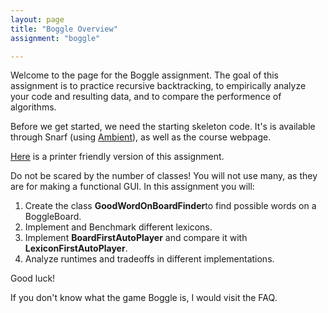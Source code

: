 ```yaml
---
layout: page
title: "Boggle Overview"
assignment: "boggle"

---
```



Welcome to the page for the Boggle assignment. The goal of this assignment is to practice recursive backtracking, to empirically analyze your code and resulting data, and to compare the performence of algorithms.

Before we get started, we need the starting skeleton code. It's is available through Snarf (using [Ambient](https://www.cs.duke.edu/csed/ambient/)), as well as the course webpage.

[Here](/boggle/printer-friendly) is a printer friendly version of this assignment.

Do not be scared by the number of classes! You will not use many, as they are for making a functional GUI. In this assignment you will:

1. Create the class **GoodWordOnBoardFinder**to find possible words on a BoggleBoard.
2. Implement and Benchmark different lexicons. 
3. Implement **BoardFirstAutoPlayer** and compare it with **LexiconFirstAutoPlayer**.
4. Analyze runtimes and tradeoffs in different implementations. 

Good luck!

If you don't know what the game Boggle is, I would visit the FAQ. 